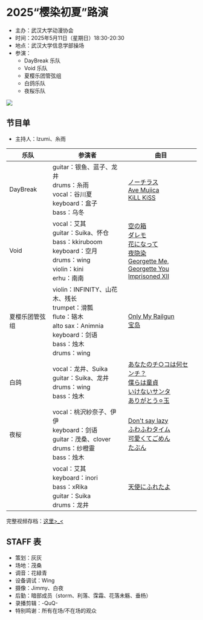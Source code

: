 # 2025“樱染初夏”路演

- 主办：武汉大学动漫协会
- 时间：2025年5月11日（星期日）18:30-20:30
- 地点：武汉大学信息学部操场
- 参演：
  - DayBreak 乐队
  - Void 乐队
  - 夏樱乐团管弦组
  - 白鸽乐队
  - 夜桜乐队

![](/activity/2024/live/cover.png)

## 节目单

- 主持人：Izumi、糸雨

| 乐队           | 参演者                                                                                                                             | 曲目                                                                                                                                     |
| -------------- | ---------------------------------------------------------------------------------------------------------------------------------- | ---------------------------------------------------------------------------------------------------------------------------------------- |
| DayBreak       | guitar：银鱼、蓝子、龙井<br>drums：糸雨<br>vocal：谷川夏<br>keyboard：盒子<br>bass：乌冬                                           | [ノーチラス<br>Ave Mujica<br>KiLL KiSS](https://www.bilibili.com/video/BV1q4EWzoERJ)                                                     |
| Void           | vocal：艾其<br>guitar：Suika、怀仓<br>bass：kkiruboom<br>keyboard：空月<br>drums：wing<br>violin：kini<br>erhu：南南               | [空の箱<br>ダレモ<br>花になって<br>夜隐染<br>Georgette Me, Georgette You<br>Imprisoned XII](https://www.bilibili.com/video/BV18yEWzLEAM) |
| 夏樱乐团管弦组 | violin：INFINITY、山花木、残长<br>trumpet：滑瓢<br>flute：辂木<br>alto sax：Animnia<br>keyboard：剑语<br>bass：烛木<br>drums：wing | [Only My Railgun<br>宝岛](https://www.bilibili.com/video/BV1EQE4zMECa)                                                                   |
| 白鸽           | vocal：龙井、Suika<br>guitar：Suika、龙井<br>drums：wing<br>bass：烛木                                                             | [あなたのチ○コは何センチ？<br>僕らは童貞<br>いけないサンタ<br>ありがとう⚪︎玉](https://www.bilibili.com/video/BV19KE8zvEWu)                |
| 夜桜           | vocal：桃沢紗奈子、伊伊<br>keyboard：剑语<br>guitar：茂桑、clover<br>drums：纱橙靈<br>bass：烛木                                   | [Don't say lazy<br>ふわふわタイム<br>可愛くてごめん<br>たぶん](https://www.bilibili.com/video/BV1enE4zbEej)                              |
|                | vocal：艾其<br>keyboard：inori<br>bass：xRika<br>guitar：Suika<br>drums：龙井                                                      | [天使にふれたよ](https://www.bilibili.com/video/BV1fvEDzKEAC)                                                                            |

完整视频存档：[这里>_<](https://www.bilibili.com/video/BV1A2EbzJEDY)

## STAFF 表

- 策划：灰灰
- 场地：茂桑
- 调音：花緑青
- 设备调试：Wing
- 摄像：Jimmy、白夜
- 后勤：暗部成员（storm、利落、霂霜、花落未觞、垂杨）
- 录播剪辑：-QuQ-
- 特别鸣谢：所有在场/不在场的观众